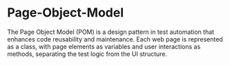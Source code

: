 # Page-Object-Model
The Page Object Model (POM) is a design pattern in test automation that enhances code reusability and maintenance. Each web page is represented as a class, with page elements as variables and user interactions as methods, separating the test logic from the UI structure.

